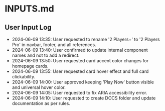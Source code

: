 # INPUTS.md

## User Input Log

- 2024-06-09 13:35: User requested to rename '2 Players+' to '2 Players Pro' in navbar, footer, and all references.
- 2024-06-09 13:40: User confirmed to update internal component names and not to add a redirect.
- 2024-06-09 13:50: User requested card accent color changes for homepage cards.
- 2024-06-09 13:55: User requested card hover effect and full card clickability.
- 2024-06-09 14:00: User approved keeping 'Play Now' button visible and universal hover color.
- 2024-06-09 14:05: User requested to fix ARIA accessibility error.
- 2024-06-09 14:10: User requested to create DOCS folder and update documentation as per rules. 